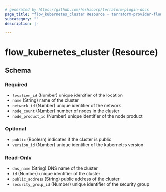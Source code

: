 ```yaml
---
# generated by https://github.com/hashicorp/terraform-plugin-docs
page_title: "flow_kubernetes_cluster Resource - terraform-provider-flow"
subcategory: ""
description: |-
  
---
```


# flow_kubernetes_cluster (Resource)





<!-- schema generated by tfplugindocs -->
## Schema

### Required

- `location_id` (Number) unique identifier of the location
- `name` (String) name of the cluster
- `network_id` (Number) unique identifier of the network
- `node_count` (Number) number of nodes in the cluster
- `node_product_id` (Number) unique identifier of the node product

### Optional

- `public` (Boolean) indicates if the cluster is public
- `version_id` (Number) unique identifier of the kubernetes version

### Read-Only

- `dns_name` (String) DNS name of the cluster
- `id` (Number) unique identifier of the cluster
- `public_address` (String) public address of the cluster
- `security_group_id` (Number) unique identifier of the security group


